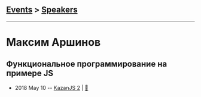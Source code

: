 ## [Events](../README.md) > [Speakers](../speakers.md)
---

# Максим Аршинов

## Функциональное программирование на примере JS
- 2018 May 10 -- [KazanJS 2](https://youtu.be/rddKpFTYYrI)  | [:notebook:](https://drive.google.com/file/d/1KArK40c-GpRw_lEH-zj7RZ8THakOv1mL/view)  
